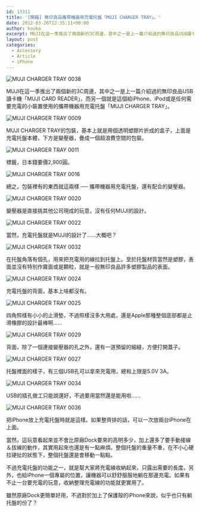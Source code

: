 ```yaml
---
id: 13311
title: '[開箱] 無印良品攜帶機器用充電托盤「MUJI CHARGER TRAY」。'
date: 2012-03-26T12:35:11+00:00
author: kouko
excerpt: MUJI在這一季推出了兩個新的3C周邊，其中之一是上一篇介紹過的無印良品USB讀卡機「MUJI CARD READER」，而另一個就是這個給iPhone、iPod或是任何需要充電的小裝置使用的攜帶機器用充電托盤「MUJI CHARGER TRAY」。
layout: post
categories:
  - Accessory
  - Article
  - iPhone
---
```

<img class="shadow_img" title="MUJI-CHARGER-TRAY_0038.jpg" src="/img/2012-03-26-muji-charger-tray-review/MUJI-CHARGER-TRAY_0038.jpg"  alt="MUJI CHARGER TRAY 0038"  />

MUJI在這一季推出了兩個新的3C周邊，其中之一是上一篇介紹過的無印良品USB讀卡機「MUJI CARD READER」，而另一個就是這個給iPhone、iPod或是任何需要充電的小裝置使用的攜帶機器用充電托盤「MUJI CHARGER TRAY」。

<!--more-->

<img class="shadow_img" title="MUJI-CHARGER-TRAY_0009.jpg" src="/img/2012-03-26-muji-charger-tray-review/MUJI-CHARGER-TRAY_0009.jpg"  alt="MUJI CHARGER TRAY 0009"  />

MUJI CHARGER TRAY的包裝，基本上就是用個透明塑膠片折成的盒子，上面是充電托盤本體，下方是變壓器，疊成一個超浪費空間的包裝。

<img class="shadow_img" title="MUJI-CHARGER-TRAY_0011.jpg" src="/img/2012-03-26-muji-charger-tray-review/MUJI-CHARGER-TRAY_0011.jpg"  alt="MUJI CHARGER TRAY 0011"  />

標籤，日本錢要價2,900圓。

<img class="shadow_img" title="MUJI-CHARGER-TRAY_0016.jpg" src="/img/2012-03-26-muji-charger-tray-review/MUJI-CHARGER-TRAY_0016.jpg"  alt="MUJI CHARGER TRAY 0016"  />

總之，包裝裡有的東西就這兩樣 ── 攜帶機器用充電托盤，還有配合的變壓器。

<img class="shadow_img" title="MUJI-CHARGER-TRAY_0020.jpg" src="/img/2012-03-26-muji-charger-tray-review/MUJI-CHARGER-TRAY_0020.jpg"  alt="MUJI CHARGER TRAY 0020"  />

變壓器是直接挑其他公司現成的玩意，沒有任何MUJI的設計。

<img class="shadow_img" title="MUJI-CHARGER-TRAY_0022.jpg" src="/img/2012-03-26-muji-charger-tray-review/MUJI-CHARGER-TRAY_0022.jpg"  alt="MUJI CHARGER TRAY 0022"  />

當然，充電托盤就是MUJI的設計了……大概吧？

<img class="shadow_img" title="MUJI-CHARGER-TRAY_0032.jpg" src="/img/2012-03-26-muji-charger-tray-review/MUJI-CHARGER-TRAY_0032.jpg"  alt="MUJI CHARGER TRAY 0032"  />

在托盤角落有個孔，用來把充電用的線拉到托盤上。至於托盤材質當然是塑膠，表面並沒有特別作霧面或是顆粒，就是一般無印良品許多塑膠製品的表面。

<img class="shadow_img" title="MUJI-CHARGER-TRAY_0024.jpg" src="/img/2012-03-26-muji-charger-tray-review/MUJI-CHARGER-TRAY_0024.jpg"  alt="MUJI CHARGER TRAY 0024"  />

充電托盤的背面，基本上啥都沒有。

<img class="shadow_img" title="MUJI-CHARGER-TRAY_0025.jpg" src="/img/2012-03-26-muji-charger-tray-review/MUJI-CHARGER-TRAY_0025.jpg"  alt="MUJI CHARGER TRAY 0025"  />

四角照樣有小小的止滑墊，不過照樣沒多大用處，還是Apple那種整個底部都是止滑橡膠的設計最棒啊……

<img class="shadow_img" title="MUJI-CHARGER-TRAY_0029.jpg" src="/img/2012-03-26-muji-charger-tray-review/MUJI-CHARGER-TRAY_0029.jpg"  alt="MUJI CHARGER TRAY 0029"  />

背面，除了一個連接變壓器的孔之外，還有一道預留的細縫，方便打開蓋子。

<img class="shadow_img" title="MUJI-CHARGER-TRAY_0027.jpg" src="/img/2012-03-26-muji-charger-tray-review/MUJI-CHARGER-TRAY_0027.jpg"  alt="MUJI CHARGER TRAY 0027"  />

托盤裡面的樣子，有三個USB孔可以拿來充電用，總和上限是5.0V 3A。

<img class="shadow_img" title="MUJI-CHARGER-TRAY_0034.jpg" src="/img/2012-03-26-muji-charger-tray-review/MUJI-CHARGER-TRAY_0034.jpg"  alt="MUJI CHARGER TRAY 0034"  />

USB的插孔做工只能說還好，不過要用當然還是能用啦……

<img class="shadow_img" title="MUJI-CHARGER-TRAY_0036.jpg" src="/img/2012-03-26-muji-charger-tray-review/MUJI-CHARGER-TRAY_0036.jpg"  alt="MUJI CHARGER TRAY 0036"  />

把iPhone放上充電托盤時就是這樣。如果整齊排的話，可以一次放兩台iPhone在上面。

當然，這玩意看起來並不會比原廠Dock要來的高明多少，加上還多了要手動接線＆拔線的動作，其實用起來也還是有一點麻煩。整個托盤的重量不重，在不小心硬拉硬扯的狀態下，整個托盤還是會移動一點點。

不過充電托盤的功能之一，就是幫大家將充電線收納起來，只露出需要的長度。另外，也給iPhone一個專屬的位置，讓機器可以舒舒服服地躺在那邊充電。如果有不止一台要充電的玩意，收納整理充電線的功能就更實用了。

雖然原廠Dock更簡單好用，不過對於加上了保護殼的iPhone來說，似乎也只有躺托盤的份了？

